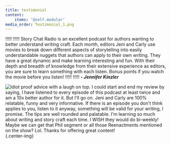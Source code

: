 ```yaml
---
title: testimonial
content:
    items: '@self.modular'
media_order: Testimonial_1.png
---
```


!!!!! 
!!!!! Story Chat Radio is an excellent podcast for authors wanting to better understand writing craft. Each month, editors Jeni and Carly use movies to break down different aspects of storytelling into easily understandable nuggets that authors can apply to their own writing. They have a great dynamic and make learning interesting and fun. With their depth and breadth of knowledge from their extensive experience as editors, you are sure to learn something with each listen. Bonus points if you watch the movie before you listen!
!!!!! 
!!!!! **_- Jennifer Kinzler_**

![Idiot proof advice with a laugh on top. I could start and end my review by saying, I have listened to every episode of this podcast at least twice and am a 10x better author for it. But I'll go on. Jeni and Carly are 100% relatable, funny and very informative. If there is an episode you don't think applies to you, listen to it anyway, something will be valid for your writing, I promise. The tips are well rounded and palatable. I'm learning so much about writing and story craft each time. I WISH they would do bi-weekly! Maybe we can get that Phil segment or all those Reenactments mentioned on the show? Lol. Thanks for offering great content!](Testimonial_1.png){.center-img}